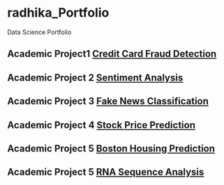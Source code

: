 # radhika_Portfolio
Data Science Portfolio
## Academic Project1 [Credit Card Fraud Detection](https://github.com/radhika-19/Credit_Card_Detection)
## Academic Project 2 [Sentiment Analysis](https://github.com/radhika-19/covid-19-sentiment-analysis)
## Academic Project 3 [Fake News Classification](https://github.com/radhika-19/FAKE-NEWS-CLASSIFIER)
## Academic Project 4 [Stock Price Prediction](https://github.com/radhika-19/StockPricePrediction)
## Academic Project 5 [Boston Housing Prediction](https://github.com/radhika-19/boston-prediction)
## Academic Project 5 [RNA Sequence Analysis](https://github.com/radhika-19/gene-prediction)

